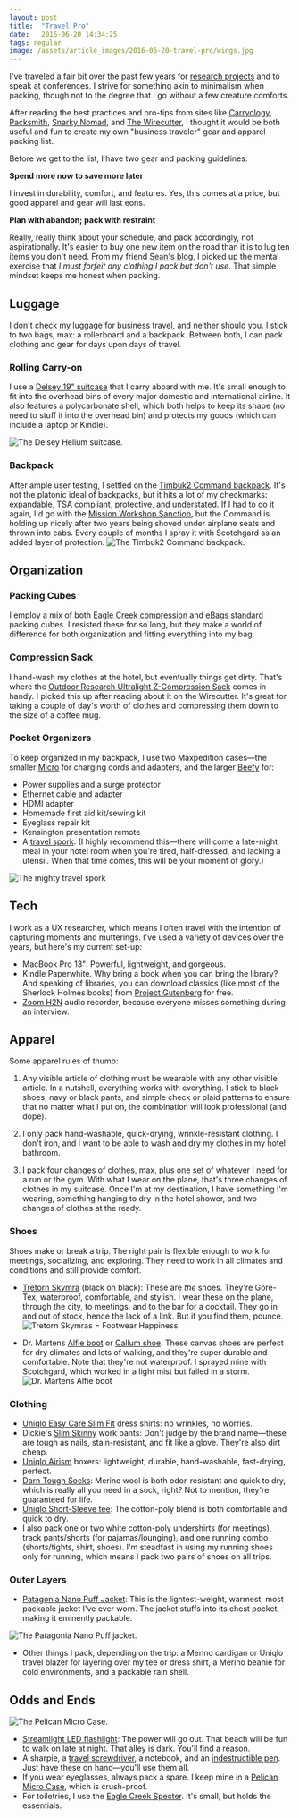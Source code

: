 ```yaml
---
layout: post
title:  "Travel Pro"
date:   2016-06-20 14:34:25
tags: regular
image: /assets/article_images/2016-06-20-travel-pro/wings.jpg
---
```

I've traveled a fair bit over the past few years for [research projects](http://mailchimp.com/2015/#miles-traveled-for-product-and-customer-research) and to speak at conferences. I strive for something akin to minimalism when packing, though not to the degree that I go without a few creature comforts.

After reading the best practices and pro-tips from sites like [Carryology](http://www.carryology.com/), [Packsmith](http://blog.tortugabackpacks.com/), [Snarky Nomad](http://snarkynomad.com/), and [The Wirecutter](http://thewirecutter.com/reviews/travel-guide/), I thought it would be both useful and fun to create my own "business traveler" gear and apparel packing list.

Before we get to the list, I have two gear and packing guidelines:

**Spend more now to save more later**

I invest in durability, comfort, and features. Yes, this comes at a price, but good apparel and gear will last eons.

**Plan with abandon; pack with restraint**

Really, really think about your schedule, and pack accordingly, not aspirationally. It's easier to buy one new item on the road than it is to lug ten items you don't need. From my friend [Sean's blog](http://blog.seanbonner.com/2013/01/08/baggage/), I picked up the mental exercise that _I must forfeit any clothing I pack but don't use_. That simple mindset keeps me honest when packing.

## Luggage
I don't check my luggage for business travel, and neither should you. I stick to two bags, max: a rollerboard and a backpack. Between both, I can pack clothing and gear for days upon days of travel.

### Rolling Carry-on
I use a [Delsey 19" suitcase](https://www.amazon.com/gp/product/B00PX0QJDY/ref=oh_aui_search_detailpage?ie=UTF8&psc=1) that I carry aboard with me. It's small enough to fit into the overhead bins of every major domestic and international airline. It also features a polycarbonate shell, which both helps to keep its shape (no need to stuff it into the overhead bin) and protects my goods (which can include a laptop or Kindle).

![The Delsey Helium suitcase.](/assets/article_images/2016-06-20-travel-pro/delsey.jpg "Delsey suitcase image")

### Backpack
After ample user testing, I settled on the [Timbuk2 Command backpack](http://www.timbuk2.com/command-tsa-friendly-laptop-backpack/392.html). It's not the platonic ideal of backpacks, but it hits a lot of my checkmarks: expandable, TSA compliant, protective, and understated. If I had to do it again, I'd go with the [Mission Workshop Sanction](http://missionworkshop.com/products/bags/backpacks/rucksack/sanction.php), but the Command is holding up nicely after two years being shoved under airplane seats and thrown into cabs. Every couple of months I spray it with Scotchgard as an added layer of protection.
![The Timbuk2 Command backpack.](/assets/article_images/2016-06-20-travel-pro/command.jpg "Timbuk2 backpack image")

## Organization

### Packing Cubes
I employ a mix of both [Eagle Creek compression](https://www.amazon.com/dp/B00BYFC4Z4/ref=twister_B00F9T852C?_encoding=UTF8&psc=1) and [eBags standard](http://www.ebags.com/product/ebags/packing-cubes-3pc-set/13032) packing cubes. I resisted these for so long, but they make a world of difference for both organization and fitting everything into my bag.

### Compression Sack
I hand-wash my clothes at the hotel, but eventually things get dirty. That's where the [Outdoor Research Ultralight Z-Compression Sack](https://www.amazon.com/Outdoor-Research-Ultralight-Z-Compression-8-Liter/dp/B00ATNI5X2?ie=UTF8&ascsubtag=WC82781&linkCode=xm2&tag=thewire06-20) comes in handy. I picked this up after reading about it on the Wirecutter. It's great for taking a couple of day's worth of clothes and compressing them down to the size of a coffee mug.

### Pocket Organizers
To keep organized in my backpack, I use two Maxpedition cases—the smaller [Micro](https://www.amazon.com/gp/product/B005CSYVSW/ref=oh_aui_search_detailpage?ie=UTF8&psc=1) for charging cords and adapters, and the larger [Beefy](https://www.amazon.com/gp/product/B00AQ6E5XQ/ref=oh_aui_search_detailpage?ie=UTF8&psc=1) for:

* Power supplies and a surge protector
* Ethernet cable and adapter
* HDMI adapter
* Homemade first aid kit/sewing kit
* Eyeglass repair kit
* Kensington presentation remote
* A [travel spork](https://www.amazon.com/MSR-6908-Spork-Red/dp/B00A9A2BJE/ref=pd_sim_sbs_468_4?ie=UTF8&dpID=31-6z52IqDL&dpSrc=sims&preST=_AC_UL480_SR468%2C480_&psc=1&refRID=SGEQK2DTF1YW7Y8MBKCM). (I highly recommend this—there will come a late-night meal in your hotel room when you're tired, half-dressed, and lacking a utensil. When that time comes, this will be your moment of glory.)

![The mighty travel spork](/assets/article_images/2016-06-20-travel-pro/spork.jpg "Spork image")


## Tech
I work as a UX researcher, which means I often travel with the intention of capturing moments and mutterings. I've used a variety of devices over the years, but here's my current set-up:

* MacBook Pro 13": Powerful, lightweight, and gorgeous.
* Kindle Paperwhite. Why bring a book when you can bring the library? And speaking of libraries, you can download classics (like most of the Sherlock Holmes books) from [Project Gutenberg](https://www.gutenberg.org/wiki/Free_Kindle_Books) for free.
* [Zoom H2N](https://www.amazon.com/Zoom-H2N-H2n-Handy-Recorder/dp/B005CQ2ZY6/ref=sr_1_1?s=sporting-goods&ie=UTF8&qid=1466560732&sr=8-1&keywords=zoom+h2n) audio recorder, because everyone misses something during an interview.

## Apparel
Some apparel rules of thumb:

1. Any visible article of clothing must be wearable with any other visible article. In a nutshell, everything works with everything. I stick to black shoes, navy or black pants, and simple check or plaid patterns to ensure that no matter what I put on, the combination will look professional (and dope).

2. I only pack hand-washable, quick-drying, wrinkle-resistant clothing. I don't iron, and I want to be able to wash and dry my clothes in my hotel bathroom.

3. I pack four changes of clothes, max, plus one set of whatever I need for a run or the gym. With what I wear on the plane, that's three changes of clothes in my suitcase. Once I'm at my destination, I have something I'm wearing, something hanging to dry in the hotel shower, and two changes of clothes at the ready.

### Shoes
Shoes make or break a trip. The right pair is flexible enough to work for meetings, socializing, and exploring. They need to work in all climates and conditions and still provide comfort.

* [Tretorn Skymra](http://static.beyondtherack.com/productimages/TRE47236013/large/TRE47236013_1.jpg) (black on black): These are _the_ shoes. They're Gore-Tex, waterproof, comfortable, and stylish. I wear these on the plane, through the city, to meetings, and to the bar for a cocktail. They go in and out of stock, hence the lack of a link. But if you find them, pounce.
![Tretorn Skymras = Footwear Happiness.](/assets/article_images/2016-06-20-travel-pro/tretorns.jpg "Tretorn shoes image")

* Dr. Martens [Alfie boot](https://www.amazon.com/gp/product/B005M8VR84/ref=oh_aui_search_detailpage?ie=UTF8&psc=1) or [Callum shoe](https://www.amazon.com/gp/product/B005UWI5U0/ref=oh_aui_search_detailpage?ie=UTF8&psc=1). These canvas shoes are perfect for dry climates and lots of walking, and they're super durable and comfortable. Note that they're not waterproof. I sprayed mine with Scotchgard, which worked in a light mist but failed in a storm.
![Dr. Martens Alfie boot](/assets/article_images/2016-06-20-travel-pro/alfie.jpg "Alfie boots image")


### Clothing
* [Uniqlo Easy Care Slim Fit](http://www.uniqlo.com/content/uniqlo/us/en/men/dress-shirts/easy-care-slim-fit-stretch.html) dress shirts: no wrinkles, no worries.
* Dickie's [Slim Skinny](https://www.amazon.com/gp/product/B00B6E4RVW/ref=oh_aui_search_detailpage?ie=UTF8&psc=1) work pants: Don't judge by the brand name—these are tough as nails, stain-resistant, and fit like a glove. They're also dirt cheap.
* [Uniqlo Airism](http://www.uniqlo.com/us/search.html?q=airism%20boxer) boxers: lightweight, durable, hand-washable, fast-drying, perfect.
* [Darn Tough Socks](https://darntough.com/): Merino wool is both odor-resistant and quick to dry, which is really all you need in a sock, right? Not to mention, they're guaranteed for life.
* [Uniqlo Short-Sleeve tee](http://www.uniqlo.com/us/product/men-packaged-dry-crew-neck-short-sleeve-t-shirt-138665.html#08-003): The cotton-poly blend is both comfortable and quick to dry.
* I also pack one or two white cotton-poly undershirts (for meetings), track pants/shorts (for pajamas/lounging), and one running combo (shorts/tights, shirt, shoes). I'm steadfast in using my running shoes only for running, which means I pack two pairs of shoes on all trips.

### Outer Layers
* [Patagonia Nano Puff Jacket](http://www.patagonia.com/us/product/mens-nano-puff-jacket?p=84211-1): This is the lightest-weight, warmest, most packable jacket I've ever worn. The jacket stuffs into its chest pocket, making it eminently packable.

![The Patagonia Nano Puff jacket.](/assets/article_images/2016-06-20-travel-pro/patagonia.jpg "Patagonia jacket image")

* Other things I pack, depending on the trip: a Merino cardigan or Uniqlo travel blazer for layering over my tee or dress shirt, a Merino beanie for cold environments, and a packable rain shell.

## Odds and Ends
![The Pelican Micro Case.](/assets/article_images/2016-06-20-travel-pro/pelican.jpg "Pelican case image")

* [Streamlight LED flashlight](https://www.amazon.com/gp/product/B0015UC17E/ref=oh_aui_search_detailpage?ie=UTF8&psc=1): The power will go out. That beach will be fun to walk on late at night. That alley is dark. You'll find a reason.
* A sharpie, a [travel screwdriver](https://www.amazon.com/gp/product/B0014KMDZ0/ref=oh_aui_search_detailpage?ie=UTF8&psc=1), a notebook, and an [indestructible pen](https://www.amazon.com/gp/product/B003AACADM/ref=oh_aui_search_detailpage?ie=UTF8&psc=1). Just have these on hand—you'll use them all.
* If you wear eyeglasses, always pack a spare. I keep mine in a [Pelican Micro Case](https://www.amazon.com/gp/product/B001TOLRC6/ref=oh_aui_detailpage_o01_s01?ie=UTF8&psc=1), which is crush-proof.
* For toiletries, I use the [Eagle Creek Specter](http://shop.eaglecreek.com/packit-specter-quick-trip/d/1245_cl_1884). It's small, but holds the essentials.
